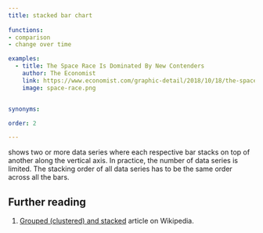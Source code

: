 ```yaml
---
title: stacked bar chart
  
functions:
- comparison
- change over time

examples:
  - title: The Space Race Is Dominated By New Contenders
    author: The Economist
    link: https://www.economist.com/graphic-detail/2018/10/18/the-space-race-is-dominated-by-new-contenders
    image: space-race.png


synonyms:

order: 2

---
```


shows two or more data series where each respective bar stacks on top of another along the vertical axis.  In practice, the number of data series is limited. The stacking order of all data series has to be the same order across all the bars.

<!--more-->


## Further reading
1. [Grouped (clustered) and stacked](https://en.wikipedia.org/wiki/Bar_chart#Grouped_(clustered)_and_stacked) article on Wikipedia.
